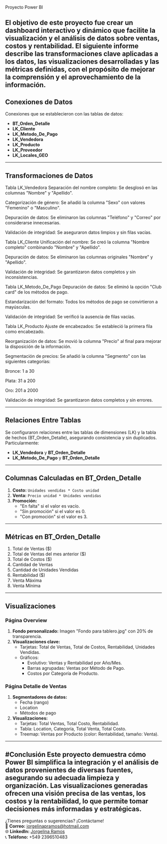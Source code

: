Proyecto Power BI

El objetivo de este proyecto fue crear un dashboard interactivo y dinámico que facilite la visualización y el análisis de datos sobre ventas, costos y rentabilidad.
El siguiente informe describe las transformaciones clave aplicadas a los datos, las visualizaciones desarrolladas y las métricas definidas, con el propósito de mejorar la comprensión y el aprovechamiento de la información.
---

## Conexiones de Datos

Conexiones que se establecieron con las tablas de datos: 

- **BT_Orden_Detalle**
- **LK_Cliente**
- **LK_Metodo_De_Pago** 
- **LK_Vendedora**
- **LK_Producto**
- **LK_Proveedor**
- **LK_Locales_GEO**

---

 ## Transformaciones de Datos
Tabla LK_Vendedora
Separación del nombre completo: Se desglosó en las columnas "Nombre" y "Apellido".

Categorización de género: Se añadió la columna "Sexo" con valores "Femenino" o "Masculino".

Depuración de datos: Se eliminaron las columnas "Teléfono" y "Correo" por considerarse innecesarias.

Validación de integridad: Se aseguraron datos limpios y sin filas vacías.

Tabla LK_Cliente
Unificación del nombre: Se creó la columna "Nombre completo" combinando "Nombre" y "Apellido".

Depuración de datos: Se eliminaron las columnas originales "Nombre" y "Apellido".

Validación de integridad: Se garantizaron datos completos y sin inconsistencias.

Tabla LK_Metodo_De_Pago
Depuración de datos: Se eliminó la opción "Club card" de los métodos de pago.

Estandarización del formato: Todos los métodos de pago se convirtieron a mayúsculas.

Validación de integridad: Se verificó la ausencia de filas vacías.

Tabla LK_Producto
Ajuste de encabezados: Se estableció la primera fila como encabezado.

Reorganización de datos: Se movió la columna "Precio" al final para mejorar la disposición de la información.

Segmentación de precios: Se añadió la columna "Segmento" con las siguientes categorías:

Bronce: 1 a 30

Plata: 31 a 200

Oro: 201 a 2000 

Validación de integridad: Se garantizaron datos completos y sin errores.

---

## Relaciones Entre Tablas

Se configuraron relaciones entre las tablas de dimensiones (LK) y la tabla de hechos (BT_Orden_Detalle), asegurando consistencia y sin duplicados. Particularmente:

- **LK_Vendedora** y **BT_Orden_Detalle**
- **LK_Metodo_De_Pago** y **BT_Orden_Detalle**

---

## Columnas Calculadas en BT_Orden_Detalle

1. **Costo:** `Unidades vendidas * Costo unidad`
2. **Venta:** `Precio unidad * Unidades vendidas`
3. **Promoción:**
   - "En falta" si el valor es vacío.
   - "Sin promoción" si el valor es 0.
   - "Con promoción" si el valor es 3.

---

## Métricas en BT_Orden_Detalle

1. Total de Ventas ($)  
2. Total de Ventas del mes anterior ($)  
3. Total de Costos ($)  
4. Cantidad de Ventas  
5. Cantidad de Unidades Vendidas  
6. Rentabilidad ($)  
7. Venta Máxima  
8. Venta Mínima  

---

## Visualizaciones

### Página Overview

1. **Fondo personalizado:** Imagen "Fondo para tablero.jpg" con 20% de transparencia.  
2. **Visualizaciones clave:**
   - Tarjetas: Total de Ventas, Total de Costos, Rentabilidad, Unidades Vendidas.
   - Gráficos:
     - Evolutivo: Ventas y Rentabilidad por Año/Mes.
     - Barras agrupadas: Ventas por Método de Pago.
     - Costos por Categoría de Producto.

### Página Detalle de Ventas

1. **Segmentadores de datos:**
   - Fecha (rango)
   - Location
   - Métodos de pago
2. **Visualizaciones:**
   - Tarjetas: Total Ventas, Total Costo, Rentabilidad.
   - Tabla: Location, Categoría, Total Venta, Total Costo.
   - Treemap: Ventas por Producto (color: Rentabilidad, tamaño: Venta).

---

#Conclusión
Este proyecto demuestra cómo Power BI simplifica la integración y el análisis de datos provenientes de diversas fuentes, asegurando su adecuada limpieza y organización. Las visualizaciones generadas ofrecen una visión precisa de las ventas, los costos y la rentabilidad, lo que permite tomar decisiones más informadas y estratégicas.
---

¿Tienes preguntas o sugerencias? ¡Contáctame!  
📧 **Correo:** jorgelinapramos@hotmail.com  
🌐 **LinkedIn:** [Jorgelina Ramos](https://www.linkedin.com/in/jorgelina-p-l-ramos-83564422b/)  
📞 **Teléfono:** +549 2396510483
